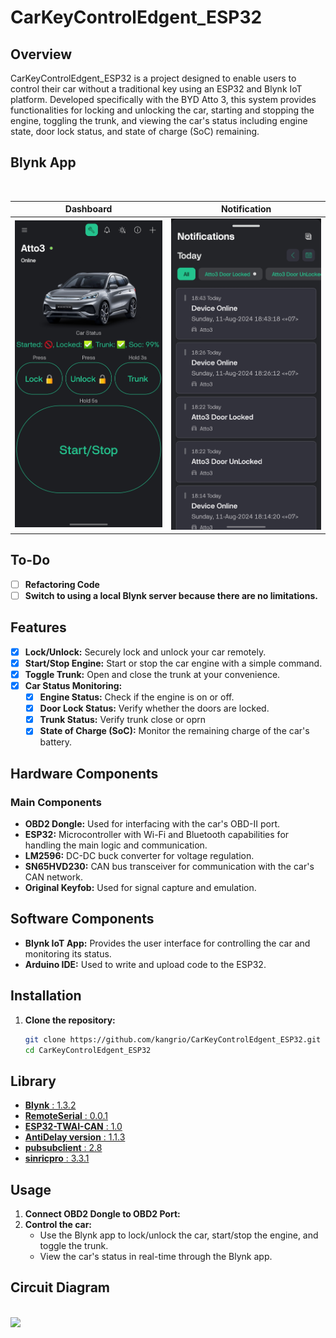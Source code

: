 # CarKeyControlEdgent_ESP32

## Overview
CarKeyControlEdgent_ESP32 is a project designed to enable users to control their car without a traditional key using an ESP32 and Blynk IoT platform. Developed specifically with the BYD Atto 3, this system provides functionalities for locking and unlocking the car, starting and stopping the engine, toggling the trunk, and viewing the car's status including engine state, door lock status, and state of charge (SoC) remaining.

## Blynk App
<br/>

Dashboard             |  Notification
:-------------------------:|:-------------------------:
<img src="assets/Blynk%20App%20Dashboard.png" />  |  <img src="assets/Blynk%20App%20Notifications.png" />

## To-Do
- [ ] **Refactoring Code**
- [ ] **Switch to using a local Blynk server because there are no limitations.**

## Features
- [x] **Lock/Unlock:** Securely lock and unlock your car remotely.
- [x] **Start/Stop Engine:** Start or stop the car engine with a simple command.
- [x] **Toggle Trunk:** Open and close the trunk at your convenience.
- [x] **Car Status Monitoring:**
  - [x] **Engine Status:** Check if the engine is on or off.
  - [x] **Door Lock Status:** Verify whether the doors are locked.
  - [x] **Trunk Status:** Verify trunk close or oprn
  - [x] **State of Charge (SoC):** Monitor the remaining charge of the car's battery.

## Hardware Components

### Main Components
- **OBD2 Dongle:** Used for interfacing with the car's OBD-II port.
- **ESP32:** Microcontroller with Wi-Fi and Bluetooth capabilities for handling the main logic and communication.
- **LM2596:** DC-DC buck converter for voltage regulation.
- **SN65HVD230:** CAN bus transceiver for communication with the car's CAN network.
- **Original Keyfob:** Used for signal capture and emulation.

<!-- ### Additional Components -->

## Software Components
- **Blynk IoT App:** Provides the user interface for controlling the car and monitoring its status.
- **Arduino IDE:** Used to write and upload code to the ESP32.


## Installation

1. **Clone the repository:**
   ```bash
   git clone https://github.com/kangrio/CarKeyControlEdgent_ESP32.git
   cd CarKeyControlEdgent_ESP32

## Library
- [**Blynk** : 1.3.2](https://github.com/blynkkk/blynk-library)
- [**RemoteSerial** : 0.0.1](https://github.com/kangrio/RemoteSerial)
- [**ESP32-TWAI-CAN** : 1.0](https://github.com/handmade0octopus/ESP32-TWAI-CAN)
- [**AntiDelay version** : 1.1.3](https://github.com/martinvichnal/AntiDelay)
- [**pubsubclient** : 2.8](https://github.com/knolleary/pubsubclient)
- [**sinricpro** : 3.3.1](https://github.com/sinricpro/esp8266-esp32-sdk)

## Usage
1. **Connect OBD2 Dongle to OBD2 Port:**
2. **Control the car:**
    - Use the Blynk app to lock/unlock the car, start/stop the engine, and toggle the trunk.
    - View the car's status in real-time through the Blynk app.
    

## Circuit Diagram
<br/>
<img src="Diagram/Circuit%20Diagram_schem.png"/>
<!-- ![Circuit Diagram](Diagram/Circuit%20Diagram_schem.png) -->

